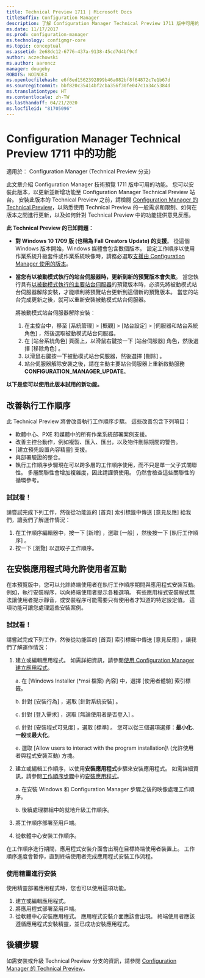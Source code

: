 ```yaml
---
title: Technical Preview 1711 | Microsoft Docs
titleSuffix: Configuration Manager
description: 了解 Configuration Manager Technical Preview 1711 版中可用的功能。
ms.date: 11/17/2017
ms.prod: configuration-manager
ms.technology: configmgr-core
ms.topic: conceptual
ms.assetid: 2e68dc12-6776-437a-9138-45cd7d4bf9cf
author: aczechowski
ms.author: aaroncz
manager: dougeby
ROBOTS: NOINDEX
ms.openlocfilehash: e6f8ed1562392899b46a082bf8f64872c7e1b67d
ms.sourcegitcommit: bbf820c35414bf2cba356f30fe047c1a34c5384d
ms.translationtype: HT
ms.contentlocale: zh-TW
ms.lasthandoff: 04/21/2020
ms.locfileid: "81705096"
---
```

# <a name="capabilities-in-technical-preview-1711-for-configuration-manager"></a>Configuration Manager Technical Preview 1711 中的功能

適用於：  Configuration Manager (Technical Preview 分支)

此文章介紹 Configuration Manager 技術預覽 1711 版中可用的功能。 您可以安裝此版本，以更新並新增功能至 Configuration Manager Technical Preview 站台。 安裝此版本的 Technical Preview 之前，請檢閱 [Configuration Manager 的 Technical Preview](../../core/get-started/technical-preview.md)，以熟悉使用 Technical Preview 的一般需求和限制、如何在版本之間進行更新，以及如何針對 Technical Preview 中的功能提供意見反應。     


<!--  Known Issues Template   
**Known Issues in this Technical Preview:**
-   **Issue Name**. Details
    Workaround details.
-->
**此 Technical Preview 的已知問題：**
- **對 Windows 10 1709 版 (也稱為 Fall Creators Update) 的支援**。  從這個 Windows 版本開始，Windows 媒體會包含數個版本。 設定工作順序以使用作業系統升級套件或作業系統映像時，請務必選取[支援由 Configuration Manager 使用的版本](../plan-design/configs/support-for-windows-10.md#windows-10-as-a-client)。
- **當您有以被動模式執行的站台伺服器時，更新到新的預覽版本會失敗**。 當您執行具有[以被動模式執行的主要站台伺服器](capabilities-in-technical-preview-1706.md#site-server-role-high-availability)的預覽版本時，必須先將被動模式站台伺服器解除安裝，才能順利將預覽站台更新到這個新的預覽版本。 當您的站台完成更新之後，就可以重新安裝被動模式站台伺服器。

  將被動模式站台伺服器解除安裝：
  1. 在主控台中，移至 [系統管理]   > [概觀]   > [站台設定]   > [伺服器和站台系統角色]  ，然後選取被動模式站台伺服器。
  2. 在 [站台系統角色]  頁面上，以滑鼠右鍵按一下 [站台伺服器]  角色，然後選擇 [移除角色]  。
  3. 以滑鼠右鍵按一下被動模式站台伺服器，然後選擇 [刪除]  。
  4. 站台伺服器解除安裝之後，請在主動主要站台伺服器上重新啟動服務 **CONFIGURATION_MANAGER_UPDATE**。

**以下是您可以使用此版本試用的新功能。**  

<!--  Section Template
##  FEATURE
### Procedure 1
### Try it out!  
 Try to complete the following tasks and then send us **Feedback** from the **Home** tab of the Ribbon to let us know how it worked:
 -  Task 1
 -  Task 2              
-->

## <a name="improvements-to-run-task-sequence"></a>改善執行工作順序
<!-- 1261338 -->

此 Technical Preview 將會改善執行工作順序步驟。 這些改善包含下列項目：

- 軟體中心、PXE 和媒體中的所有作業系統部署案例支援。
- 改善主控台動作，例如複製、匯入、匯出，以及物件刪除期間的警告。
- [建立預先設置內容精靈]  支援。
- 與部署驗證的整合。
- 執行工作順序步驟現在可以跨多層的工作順序使用，而不只是單一父子式關聯性。 多層關聯性會增加複雜度，因此請謹慎使用。 仍然會檢查這些關聯性的循環參考。

### <a name="try-it-out"></a>試試看！  

請嘗試完成下列工作，然後從功能區的 [首頁]  索引標籤中傳送 [意見反應]  給我們，讓我們了解運作情況：

1. 在工作順序編輯器中，按一下 [新增]  ，選取 [一般]  ，然後按一下 [執行工作順序]  。
2. 按一下 [瀏覽]  以選取子工作順序。

## <a name="allow-user-interaction-when-installing-an-application----1356976---"></a>在安裝應用程式時允許使用者互動 <!-- 1356976 -->

在本預覽版中，您可以允許終端使用者在執行工作順序期間與應用程式安裝互動。 例如，執行安裝程序，以向終端使用者提示各種選項。 有些應用程式安裝程式無法讓使用者提示靜音，或安裝程序可能需要只有使用者才知道的特定設定值。 這項功能可讓您處理這些安裝案例。

### <a name="try-it-out"></a>試試看！

請嘗試完成下列工作，然後從功能區的 [首頁]  索引標籤中傳送 [意見反應]  ，讓我們了解運作情況：

1.  建立或編輯應用程式。 如需詳細資訊，請參閱[使用 Configuration Manager 建立應用程式](../../apps/deploy-use/create-applications.md)。

    a. 在 [Windows Installer (\*msi 檔案) 內容]  中，選擇 [使用者體驗]  索引標籤。

    b. 針對 [安裝行為]  ，選取 [針對系統安裝]  。

    c. 針對 [登入需求]  ，選取 [無論使用者是否登入]  。

    d. 針對 [安裝程式可見度]  ，選取 [標準]  。 您可以從三個選項選擇：**最小化**、**一般**或**最大化**。

    e. 選取 [Allow users to interact with the program installation]\ (允許使用者與程式安裝互動)  方塊。

2.  建立或編輯工作順序，以使用**安裝應用程式**步驟來安裝應用程式。 如需詳細資訊，請參閱[工作順序步驟](../../osd/understand/task-sequence-steps.md)中的[安裝應用程式](../../osd/understand/task-sequence-steps.md#BKMK_InstallApplication)。

    a. 在安裝 Windows 和 Configuration Manager 步驟之後的映像處理工作順序。

    b. 後續處理群組中的就地升級工作順序。

3.  將工作順序部署至用戶端。
4.  從軟體中心安裝工作順序。

在工作順序進行期間，應用程式安裝介面會出現在目標終端使用者裝置上。 工作順序進度會暫停，直到終端使用者完成應用程式安裝工作流程。

### <a name="install-using-the-wizard"></a>使用精靈進行安裝

使用精靈部署應用程式時，您也可以使用這項功能。

1. 建立或編輯應用程式。
2. 將應用程式部署至用戶端。
3. 從軟體中心安裝應用程式。 應用程式安裝介面應該會出現。 終端使用者應該遵循應用程式安裝精靈，並已成功安裝應用程式。




<!-- When we have another H2 in this topic, Add this Next Steps section back in.  -->

## <a name="next-steps"></a>後續步驟
如需安裝或升級 Technical Preview 分支的資訊，請參閱 [Configuration Manager 的 Technical Preview](technical-preview.md)。    
